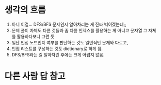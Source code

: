 # 생각의 흐름
1. 아니 이걸... DFS/BFS 문제인지 알아차리는 게 진짜 벽이겠는데;;
2. 문제 풀이 자체도 다른 것들과 좀 다름 인덱스를 활용하는 게 아니고 문자열 그 자체를 활용하다보니 그런 듯
3. 일단 인접 노드인지 여부를 판단하는 것도 일반적인 문제와 다르고,
4. 인접 리스트를 구성하는 것도 dictionary로 하게 됨.
5. DFS/BFS라는 걸 알아차린 후에는 크게 어렵지 않음.

# 다른 사람 답 참고
